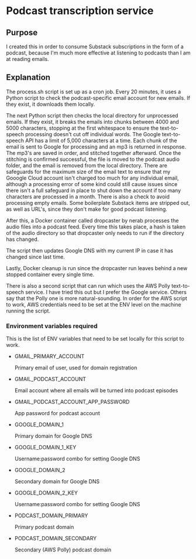 # Podcast transcription service

## Purpose

I created this in order to consume Substack subscriptions in the form of a podcast, because I'm much more effective at listening to podcasts than I am at reading emails.

## Explanation

The process.sh script is set up as a cron job. Every 20 minutes, it uses a Python script to  check the podcast-specific email account for new emails. If they exist, it downloads them locally.

The next Python script then checks the local directory for unprocessed emails. If they exist, it breaks the emails into chunks between 4000 and 5000 characters, stopping at the first whitespace to ensure the text-to-speech processing doesn't cut off individual words. The Google text-to-speech API has a limit of 5,000 characters at a time. Each chunk of the email is sent to Google for processing and an mp3 is returned in response. The mp3's are saved in order, and stitched together afterward. Once the stitching is confirmed successful, the file is moved to the podcast audio folder, and the email is removed from the local directory. There are safeguards for the maximum size of the email text to ensure that my Gooogle Cloud account isn't charged too much for any individual email, although a processing error of some kind could still cause issues since there isn't a full safeguard in place to shut down the account if too many characters are processed in a month. There is also a check to avoid processing empty emails. Some boilerplate Substack items are stripped out, as well as URL's, since they don't make for good podcast listening.

After this, a Docker container called dropcaster by nerab processes the audio files into a podcast feed. Every time this takes place, a hash is taken of the audio directory so that dropcaster only needs to run if the directory has changed.

The script then updates Google DNS with my current IP in case it has changed since last time.

Lastly, Docker cleanup is run since the dropcaster run leaves behind a new stopped container every single time.

There is also a second script that can run which uses the AWS Polly text-to-speech service. I have tried this out but I prefer the Google service. Others say that the Polly one is more natural-sounding. In order for the AWS script to work, AWS credentials need to be set at the ENV level on the machine running the script.

### Environment variables required

This is the list of ENV variables that need to be set locally for this script to work.

- GMAIL_PRIMARY_ACCOUNT

    Primary email of user, used for domain registration

- GMAIL_PODCAST_ACCOUNT

    Email account where all emails will be turned into podcast episodes

- GMAIL_PODCAST_ACCOUNT_APP_PASSWORD

    App password for podcast account

- GOOGLE_DOMAIN_1

    Primary domain for Google DNS

- GOOGLE_DOMAIN_1_KEY

    Username:password combo for setting Google DNS

- GOOGLE_DOMAIN_2

    Secondary domain for Google DNS

- GOOGLE_DOMAIN_2_KEY

    Username:password combo for setting Google DNS

- PODCAST_DOMAIN_PRIMARY

    Primary podcast domain

- PODCAST_DOMAIN_SECONDARY

    Secondary (AWS Polly) podcast domain
